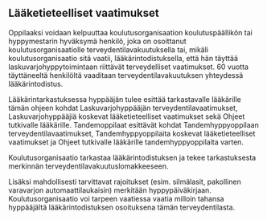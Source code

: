 
## Lääketieteelliset vaatimukset

Oppilaaksi voidaan kelpuuttaa koulutusorganisaation koulutuspäällikön tai hyppymestarin hyväksymä henkilö, joka on osoittanut koulutusorganisaatiolle terveydentilavakuutuksella tai, mikäli koulutusorganisaatio sitä vaatii, lääkärintodistuksella, että hän täyttää laskuvarjohyppytoimintaan riittävät terveydelliset vaatimukset. 60 vuotta täyttäneeltä henkilöltä vaaditaan terveydentilavakuutuksen yhteydessä lääkärintodistus.

Lääkärintarkastuksessa hyppääjän tulee esittää tarkastavalle lääkärille tämän ohjeen kohdat Laskuvarjohyppääjän terveydentilavaatimukset, Laskuvarjohyppääjiä koskevat lääketieteelliset vaatimukset sekä Ohjeet tutkivalle lääkärille. Tandemoppilaat esittävät kohdat Tandemhyppyoppilaan terveydentilavaatimukset, Tandemhyppyoppilaita koskevat lääketieteelliset vaatimukset ja Ohjeet tutkivalle lääkärille tandemhyppyoppilaita varten.

Koulutusorganisaatio tarkastaa lääkärintodistuksen ja tekee tarkastuksesta merkinnän terveydentilavakuutuslomakkeeseen.

Lisäksi mahdollisesti tarvittavat rajoitukset (esim. silmälasit, pakollinen varavarjon automaattilaukaisin) merkitään hyppypäiväkirjaan. Koulutusorganisaatio voi tarpeen vaatiessa vaatia milloin tahansa hyppääjältä lääkärintodistuksen osoituksena tämän terveydentilasta.


